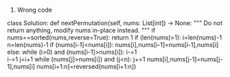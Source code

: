 1. Wrong code

class Solution:
    def nextPermutation(self, nums: List[int]) -> None:
        """
        Do not return anything, modify nums in-place instead.
        """
        if nums==sorted(nums,reverse=True):
            return 1
        if (len(nums)>1):
            i=len(nums)-1
            n=len(nums)-1
            if (nums[i-1]<nums[i]):
                nums[i],nums[i-1]=nums[i-1],nums[i]
            else:
                while (i>0) and (nums[i-1]>nums[i]):
                    i-=1                  
                i-=1
                j=i+1
                while (nums[j]>nums[i]) and (j<n):
                    j+=1
                nums[i],nums[j-1]=nums[j-1],nums[i]
                nums[i+1:n]=reversed(nums[i+1:n])
            
